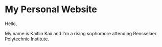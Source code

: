 # My Personal Website

Hello, 

My name is Kaitlin Kaii and I'm a rising sophomore attending Rensselaer Polytechnic Institute. 